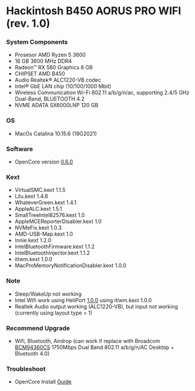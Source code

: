 # Hackintosh B450 AORUS PRO WIFI (rev. 1.0)

### System Components
- Prosesor  AMD Ryzen 5 3600
- 16 GB 3600 MHz DDR4
- Radeon™ RX 580 Graphics 8 GB
- CHIPSET AMD B450
- Audio Realtek® ALC1220-VB codec
-  Intel® GbE LAN chip (10/100/1000 Mbit)
- Wireless Communication Wi-Fi 802.11 a/b/g/n/ac, supporting 2.4/5 GHz Dual-Band, BLUETOOTH 4.2
- NVME ADATA SX6000LNP 120 GB

### OS
- MacOs Catalina 10.15.6 (19G2021)

### Software
- OpenCore version [0.6.0](https://github.com/acidanthera/OpenCorePkg/releases/tag/0.6.0 "0.6.0")

### Kext
- VirtualSMC.kext 1.1.5
- Lilu.kext 1.4.6
- WhateverGreen.kext 1.4.1
- AppleALC.kext 1.5.1
- SmallTreeIntel82576.kext 1.0
- AppleMCEReporterDisabler.kext 1.0
- NVMeFix.kext 1.0.3
- AMD-USB-Map.kext 1.0
- Innie.kext 1.2.0
- IntelBluetoothFirmware.kext 1.1.2
- IntelBluetoothInjector.kext 1.1.2
- itlwm.kext 1.0.0
- MacProMemoryNotificationDisabler.kext 1.0.0

### Note
- Sleep/WakeUp not working 
- Intel Wifi work using HeliPort [1.0.0](https://github.com/OpenIntelWireless/HeliPort/releases/tag/v1.0.0 "1.0.0")
using itlwm.kext 1.0.0
- Realtek Audio output working (ALC1220-VB), but input not working (currently using layout type = 1)

### Recommend Upgrade
- Wifi, Bluetooth, Airdrop (can work if replace with Broadcom [BCM94360CS](https://www.tokopedia.com/galericomputerba/bcm943602cs-pci-e-wifi-bluetooth-4-0-dekstop-hackintosh "BCM94360CS") 1750Mbps Dual Band 802.11 a/b/g/n/AC Desktop + Bluetooth 4.0)

### Troubleshoot
- OpenCore Install [Guide](https://dortania.github.io/OpenCore-Install-Guide/ "Guide")
